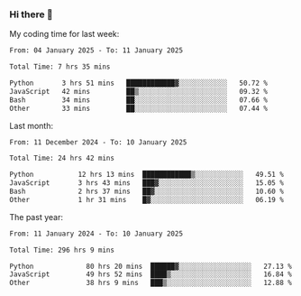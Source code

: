 ### Hi there 👋

My coding time for last week:

<!--START_SECTION:week-->

```txt
From: 04 January 2025 - To: 11 January 2025

Total Time: 7 hrs 35 mins

Python       3 hrs 51 mins   ████████████▓░░░░░░░░░░░░   50.72 %
JavaScript   42 mins         ██▒░░░░░░░░░░░░░░░░░░░░░░   09.32 %
Bash         34 mins         ██░░░░░░░░░░░░░░░░░░░░░░░   07.66 %
Other        33 mins         ██░░░░░░░░░░░░░░░░░░░░░░░   07.44 %
```

<!--END_SECTION:week-->

Last month:

<!--START_SECTION:month-->

```txt
From: 11 December 2024 - To: 10 January 2025

Total Time: 24 hrs 42 mins

Python           12 hrs 13 mins  ████████████▒░░░░░░░░░░░░   49.51 %
JavaScript       3 hrs 43 mins   ███▓░░░░░░░░░░░░░░░░░░░░░   15.05 %
Bash             2 hrs 37 mins   ██▓░░░░░░░░░░░░░░░░░░░░░░   10.60 %
Other            1 hr 31 mins    █▓░░░░░░░░░░░░░░░░░░░░░░░   06.19 %
```

<!--END_SECTION:month-->

The past year:

<!--START_SECTION:year-->

```txt
From: 11 January 2024 - To: 10 January 2025

Total Time: 296 hrs 9 mins

Python             80 hrs 20 mins  ██████▓░░░░░░░░░░░░░░░░░░   27.13 %
JavaScript         49 hrs 52 mins  ████▒░░░░░░░░░░░░░░░░░░░░   16.84 %
Other              38 hrs 9 mins   ███▒░░░░░░░░░░░░░░░░░░░░░   12.88 %
```

<!--END_SECTION:year-->
